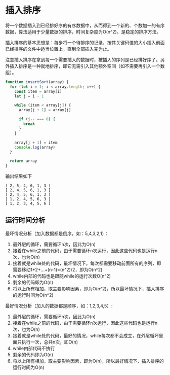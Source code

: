 # 插入排序
将一个数据插入到已经排好序的有序数据中，从而得到一个新的、个数加一的有序数据，算法适用于少量数据的排序，时间复杂度为O(n^2)。是稳定的排序方法。

插入排序的基本思想是：每步将一个待排序的记录，按其关键码值的大小插入前面已经排序的文件中适当位置上，直到全部插入完为止。

注意插入排序在拿到每一个需要插入的数据时，被插入的序列是已经排好序了。另外插入排序是一种就地排序，即它无需引入其他额外空间（如不需要再引入一个数组）。

```javascript
function insertSort(array) {
  for (let i = 1; i < array.length; i++) {
    const item = array[i]
    let j = i - 1 

    while (item < array[j]) {
      array[j + 1] = array[j]

      if (j-- === 0) {
        break
      }
    }

    array[j + 1] = item
    console.log(array)
  }

  return array
}
```

输出结果如下
```
[ 2, 5, 4, 6, 1, 3 ]
[ 2, 4, 5, 6, 1, 3 ]
[ 2, 4, 5, 6, 1, 3 ]
[ 1, 2, 4, 5, 6, 3 ]
[ 1, 2, 3, 4, 5, 6 ]
```

## 运行时间分析
最坏情况分析（加入数据都是倒序，如：5,4,3,2,1）：
1. 最外层的循环，需要循环n次，因此为O(n)
1. 接着在while之前的代码，由于需要循环n次运行，因此这些代码也是运行n次，也为O(n)
1. 接着就是while处的代码，最坏情况下，每次都需要移动前面所有的序列，即需要移动1+2+...+(n-1)=(n^2)/2，即为O(n^2)
1. while内部的代码也是跟随while的运行次数O(n^2)
1. 剩余的代码即为O(n)
1. 将以上所有相加，取主要影响因素，即为O(n^2)，所以最坏情况下，插入排序的运行时间为O(n^2)

最好情况分析（加入的数据都是顺序，如：1,2,3,4,5）:
1. 最外层的循环，需要循环n次，因此为O(n)
1. 接着在while之前的代码，由于需要循环n次运行，因此这些代码也是运行n次，也为O(n)
1. 接着就是while处的代码，最好的情况，while每次都不会成立，在外层循坏里面只执行一次，总共n次，即O(n)
1. while内部代码不执行
1. 剩余的代码即为O(n)
1. 将以上所有相加，取主要影响因素，即为O(n)，所以最好情况下，插入排序的运行时间为O(n)
